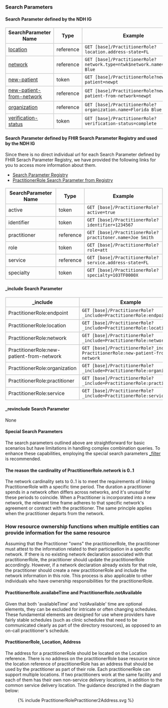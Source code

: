 ### Search Parameters
#### Search Parameter defined by the NDH IG
<style>
    th{border: solid 2px lightgrey;}
    td{border: solid 2px lightgrey;}
</style>

| **SearchParameter Name** | **Type** | **Example** |
|---------------------------|----------|-------------|
| [location](SearchParameter-practitionerrole-location.html) | reference | `GET [base]/PractitionerRole?location.address-state=FL`  |
| [network](SearchParameter-practitionerrole-network.html)  | reference |`GET [base]/PractitionerRole?network.type=ntwk$network.name=Florida Blue` |
| [new-patient](SearchParameter-practitionerrole-new-patient.html) | token |`GET [base]/PractitionerRole?new-patient=newpt`  |
| [new-patient-from-network](SearchParameter-practitionerrole-new-patient-from-network.html) | reference |`GET [base]/PractitionerRole?new-patient-from-network=newpt`  |
| [organization](SearchParameter-practitionerrole-organization.html) | reference | `GET [base]/PractitionerRole?organization.name=Florida Blue`  |
| [verification-status](SearchParameter-practitionerrole-verification-status.html) | token | `GET [base]/PractitionerRole?verification-status=complete` |

#### Search Parameter defined by FHIR Search Parameter Registry and used by the NDH IG 
Since there is no direct individual url for each Search Parameter defined by FHIR Serach Parameter Registry, we have provided the following links for you to access more information about them.

- [Search Parameter Registry](https://hl7.org/fhir/R4/searchparameter-registry.html)  
- [PractitionerRole Search Parameter from Registry](https://hl7.org/fhir/R4/practitionerrole.html#search)

<style>
    
    th{border: solid 2px lightgrey;}
    td{border: solid 2px lightgrey;}
</style>


| **SearchParameter Name** | **Type** | **Example** |
|--------------------------|----------|-------------|
| active | token |`GET [base]/PractitionerRole?active=true`  |
| identifier | token |`GET [base]/PractitionerRole?identifier=1234567`  |
| practitioner | reference |`GET [base]/PractitionerRole?practitoner.name=Joe Smith`  |
| role | token |`GET [base]/PractitionerRole?role=att`  |
| service | reference |`GET [base]/PractitionerRole?service.address-state=FL`  |
| specialty | token |`GET [base]/PractitionerRole?specialty=103TF0000X`  |

#### _include Search Parameter
<style>  
    th{border: solid 2px lightgrey;}
    td{border: solid 2px lightgrey;}
</style>

| **_include** | **Example** |
|--------------|-------------|
 PractitionerRole:endpoint |`GET [base]/PractitionerRole?_include=PractitionerRole:endpoint` |
| PractitionerRole:location |`GET [base]/PractitionerRole?_include=PractitionerRole:location` |
| PractitionerRole:network |`GET [base]/PractitionerRole?_include=PractitionerRole:network` |
| PractitionerRole:new-patient-from-network |`GET [base]/PractitionerRole?_include= PractitionerRole:new-patient-from-network` |
| PractitionerRole:organization |`GET [base]/PractitionerRole?_include=PractitionerRole:organization` |
| PractitionerRole:practitioner |`GET [base]/PractitionerRole?_include=PractitionerRole:practitioner` |
| PractitionerRole:service |`GET [base]/PractitionerRole?_include=PractitionerRole:service` |

#### _revinclude Search Parameter
None

#### Special Search Parameters
The search parameters outlined above are straightforward for basic scenarios but have limitations in handling complex combination queries. To enhance these capabilities, employing the special search parameters [_filter](https://hl7.org/fhir/R5/search_filter.html#3.2.3) is recommended.

#### The reason the cardinality of PractitionerRole.network is 0..1
The network cardinality sets to 0..1 is to meet the requirements of linking PractitionerRole with a specific time period. The duration a practitioner spends in a network often differs across networks, and it's unusual for these periods to coincide. When a Practitioner is incorporated into a new network, the relevant time frame adheres to that specific network's agreement or contract with the practitioner. The same principle applies when the practitioner departs from the network.

### How resource ownership functions when multiple entities can provide information for the same resource
Assuming that the Practitioner "owns" the practitionerRole, the practitioner must attest to the information related to their participation in a specific network. If there is no existing network declaration associated with that practitionerRole, the practitioner should update the practitionerRole accordingly. However, if a network declaration already exists for that role, the practitioner should create a new practitionerRole and include the network information in this role. This process is also applicable to other individuals who have ownership responsibilities for the practitionerRole.

#### PractitionerRole.availabeTime and PractitionerRole.notAvailable
Given that both 'availableTime' and 'notAvailable' time are optional elements, they can be excluded for intricate or often changing schedules. These fundamental elements are designed for use where providers have fairly stable schedules (such as clinic schedules that need to be communicated clearly as part of the directory resources), as opposed to an on-call practitioner's schedule.

#### PractitionerRole, Location, Address
The address for a practitionerRole should be located on the Location reference.  There is no address on the practitionerRole base resource since the location reference of practitionerRole has an address that should be used by the practitioner as part of their role. Each practitionerRole can support multiple locations. If two practitioners work at the same facility and each of them has their own non-service delivery locations, in addition to the common service delivery location. The guidance descripted in the diagram below:

<figure>
    {% include PractitionerRolePractitioner2Address.svg %}
    <figcaption> </figcaption>
</figure>